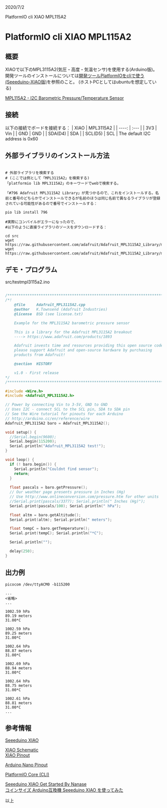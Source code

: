 
2020/7/2

PlatformIO cli XIAO MPL115A2
# PlatformIO cli XIAO MPL115A2

## 概要
XIAOで以下のMPL3115A2(気圧・高度・気温センサ)を使用する(Arduino版)。
開発ツールのインストールについては[開発ツールPlatformIOをcliで使う(Seeeduino-XIAO版)](https://beta-notes.way-nifty.com/blog/2020/06/post-6f19ad.html)を参照のこと。
(ホストPCとしてはubuntuを想定している)

[MPL115A2 - I2C Barometric Pressure/Temperature Sensor](https://www.adafruit.com/product/992)   


## 接続
以下の接続でボードを接続する：
| XIAO | MPL3115A2 |
| ----: | :--- |
| 3V3 | Vin |
| GND | GND |
| SDA(D4) | SDA |
| SCL(D5) | SCL |
The default I2C address is 0x60

## 外部ライブラリのインストール方法
```

# 外部ライブラリを検索する
# (ここでは例として「MPL3115A2」を検索する)
「platformio lib MPL3115A2」のキーワードでwebで検索する。

「#796 Adafruit MPL3115A2 Library」が見つかるので、これをインストールする。名前と番号のどちらかでインストールできるが名前のほうは同じ名前で異なるライブラリが登録されている可能性があるので番号でインストールする：

pio lib install 796

#実際にコンパイルがエラーになったので、
#以下のように直接ライブラリのソースをダウンロードする：

cd src
wget https://raw.githubusercontent.com/adafruit/Adafruit_MPL3115A2_Library/master/Adafruit_MPL3115A2.cpp
wget https://raw.githubusercontent.com/adafruit/Adafruit_MPL3115A2_Library/master/Adafruit_MPL3115A2.h
```

## デモ・プログラム
src/testmpl3115a2.ino
```c++

/**************************************************************************/
/*!
    @file     Adafruit_MPL3115A2.cpp
    @author   K.Townsend (Adafruit Industries)
    @license  BSD (see license.txt)

    Example for the MPL3115A2 barometric pressure sensor

    This is a library for the Adafruit MPL3115A2 breakout
    ----> https://www.adafruit.com/products/1893

    Adafruit invests time and resources providing this open source code,
    please support Adafruit and open-source hardware by purchasing
    products from Adafruit!

    @section  HISTORY

    v1.0 - First release
*/
/**************************************************************************/

#include <Wire.h>
#include <Adafruit_MPL3115A2.h>

// Power by connecting Vin to 3-5V, GND to GND
// Uses I2C - connect SCL to the SCL pin, SDA to SDA pin
// See the Wire tutorial for pinouts for each Arduino
// http://arduino.cc/en/reference/wire
Adafruit_MPL3115A2 baro = Adafruit_MPL3115A2();

void setup() {
  //Serial.begin(9600);
  Serial.begin(115200);
  Serial.println("Adafruit_MPL3115A2 test!");
}

void loop() {
  if (! baro.begin()) {
    Serial.println("Couldnt find sensor");
    return;
  }
  
  float pascals = baro.getPressure();
  // Our weather page presents pressure in Inches (Hg)
  // Use http://www.onlineconversion.com/pressure.htm for other units
  //Serial.print(pascals/3377); Serial.println(" Inches (Hg)");
  Serial.print(pascals/100); Serial.println(" hPa");

  float altm = baro.getAltitude();
  Serial.print(altm); Serial.println(" meters");

  float tempC = baro.getTemperature();
  Serial.print(tempC); Serial.println("*C");

  Serial.println("");

  delay(250);
}

```

## 出力例
```
picocom /dev/ttyACM0 -b115200

...
<省略>
...

1002.59 hPa
89.19 meters
31.00*C

1002.59 hPa
89.25 meters
31.00*C

1002.64 hPa
88.87 meters
31.00*C

1002.69 hPa
88.94 meters
31.00*C

1002.64 hPa
88.75 meters
31.00*C

1002.61 hPa
88.81 meters
31.00*C
...

```

## 参考情報

[Seeeduino XIAO](http://akizukidenshi.com/catalog/g/gM-15178/)   

[XIAO Schematic](https://files.seeedstudio.com/wiki/Seeeduino-XIAO/res/Seeeduino-XIAO-v1.0-SCH-191112.pdf)  
[XIAO Pinout](https://www.electronics-lab.com/wp-content/uploads/2020/01/Seeeduino-XIAO-pinout.jpg)  

[Arduino Nano Pinout](https://components101.com/sites/default/files/component_pin/Arduino-Nano-Pinout.png)   

[PlatformIO Core (CLI)](https://docs.platformio.org/en/latest/core/index.html)  

[Seeeduino XIAO Get Started By Nanase](https://wiki.seeedstudio.com/Seeeduino-XIAO-by-Nanase/)  
[コインサイズ Arduino互換機 Seeeduino XIAO を使ってみた](https://qiita.com/nanase/items/0fed598975c49b1d707e#spi-microsd%E3%82%AB%E3%83%BC%E3%83%89)  

以上

